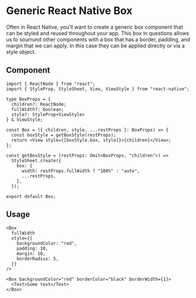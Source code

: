 # Generic React Native Box

Often in React Native, you'll want to create a generic box component that can be styled and reused throughout your app. This box in questions allows us to sourrund other components with a box that has a border, padding, and margin that we can apply. In this case they can be applied directly or via a style object.

## Component
```tsx:line-numbers [Box.tsx]
import { ReactNode } from "react";
import { StyleProp, StyleSheet, View, ViewStyle } from "react-native";

type BoxProps = {
  children?: ReactNode;
  fullWidth?: boolean;
  style?: StyleProp<ViewStyle>
} & ViewStyle;

const Box = ({ children, style, ...restProps }: BoxProps) => {
  const boxStyle = getBoxStyle(restProps);
  return <View style={[boxStyle.box, style]}>{children}</View>;
};

const getBoxStyle = (restProps: Omit<BoxProps, "children">) =>
  StyleSheet.create({
    box: {
      width: restProps.fullWidth ? "100%" : "auto",
      ...restProps,
    },
  });

export default Box;
```

## Usage

```tsx
<Box
  fullWidth
  style={{
    backgroundColor: "red",
    padding: 10,
    margin: 10,
    borderRadius: 5,
  }}
/>

<Box backgroundColor="red" borderColor="black" borderWidth={1}>
  <Text>Some text</Text>
</Box>
```